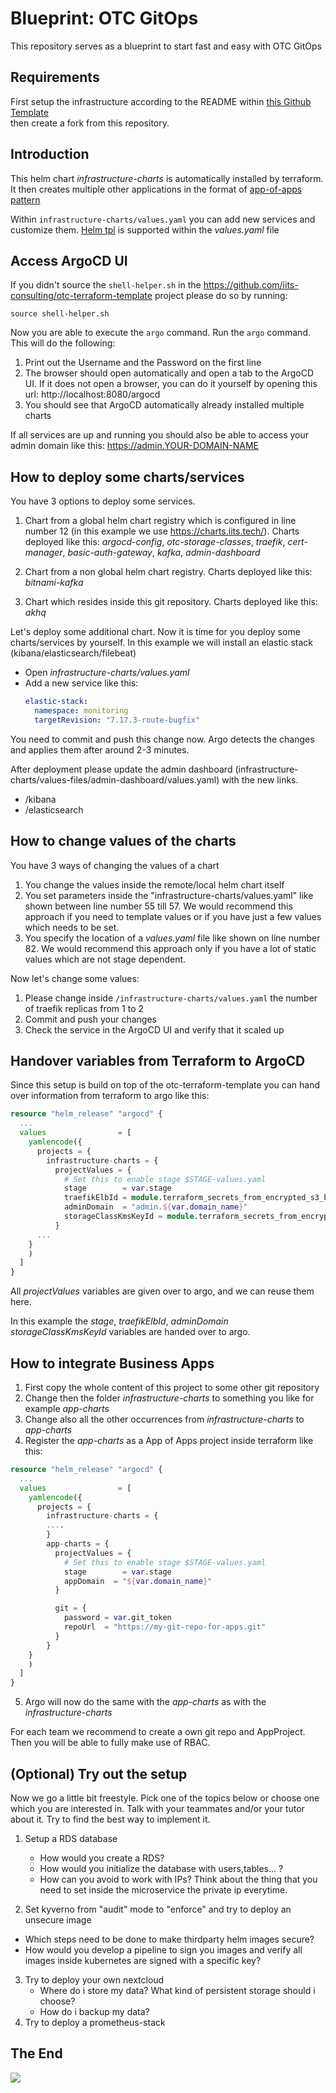 # Blueprint: OTC GitOps

This repository serves as a blueprint to start fast and easy with OTC GitOps

## Requirements

First setup the infrastructure according to the README within [this Github Template](https://github.com/iits-consulting/otc-terraform-template)  
then create a fork from this repository.

## Introduction

This helm chart _infrastructure-charts_ is automatically installed by terraform. It then creates
multiple other applications in the format of [app-of-apps pattern](https://argo-cd.readthedocs.io/en/stable/operator-manual/cluster-bootstrapping/#app-of-apps-pattern)

Within `infrastructure-charts/values.yaml` you can add new services and customize them. [Helm tpl](https://helm.sh/docs/howto/charts_tips_and_tricks/#using-the-tpl-function) is supported within the _values.yaml_ file

## Access ArgoCD UI

If you didn't source the `shell-helper.sh` in the https://github.com/iits-consulting/otc-terraform-template project please do so by running:

```shell
source shell-helper.sh
```

Now you are able to execute the `argo` command. Run the `argo` command. This will do the following:

1. Print out the Username and the Password on the first line
2. The browser should open automatically and open a tab to the ArgoCD UI. If it does not open a browser, you can do it yourself by opening this url: http://localhost:8080/argocd
3. You should see that ArgoCD automatically already installed multiple charts

If all services are up and running you should also be able to access your admin domain like this: https://admin.YOUR-DOMAIN-NAME

## How to deploy some charts/services

You have 3 options to deploy some services.

1. Chart from a global helm chart registry which is configured in line number 12 (in this example we use https://charts.iits.tech/). 
   Charts deployed like this: 
   _argocd-config_, _otc-storage-classes_, _traefik_, _cert-manager_, _basic-auth-gateway_, _kafka_, _admin-dashboard_

     
2. Chart from a non global helm chart registry. Charts deployed like this: _bitnami-kafka_ 
3. Chart which resides inside this git repository. Charts deployed like this: _akhq_


Let's deploy some additional chart. Now it is time for you deploy some charts/services by yourself.
In this example we will install an elastic stack (kibana/elasticsearch/filebeat) 
   * Open _infrastructure-charts/values.yaml_
   * Add a new service like this:
     ```yaml
     elastic-stack:
       namespace: monitoring
       targetRevision: "7.17.3-route-bugfix"
     ```
You need to commit and push this change now. Argo detects the changes and applies them after around 2-3 minutes.

After deployment please update the admin dashboard (infrastructure-charts/values-files/admin-dashboard/values.yaml) with the new links.
* /kibana
* /elasticsearch

## How to change values of the charts

You have 3 ways of changing the values of a chart

1. You change the values inside the remote/local helm chart itself
2. You set parameters inside the "infrastructure-charts/values.yaml" like shown between line number 55 till 57. 
   We would recommend this approach if you need to template values or if you have just a few values which needs to be set.
3. You specify the location of a _values.yaml_ file like shown on line number 82.
   We would recommend this approach only if you have a lot of static values which are not stage dependent.

Now let's change some values: 

1. Please change inside `/infrastructure-charts/values.yaml` the number of traefik replicas from 1 to 2
2. Commit and push your changes
3. Check the service in the ArgoCD UI and verify that it scaled up

## Handover variables from Terraform to ArgoCD

Since this setup is build on top of the otc-terraform-template you can hand over information from terraform to argo like this:

```terraform
resource "helm_release" "argocd" {
  ...
  values                = [
    yamlencode({
      projects = {
        infrastructure-charts = {
          projectValues = {
            # Set this to enable stage $STAGE-values.yaml
            stage        = var.stage
            traefikElbId = module.terraform_secrets_from_encrypted_s3_bucket.secrets["elb_id"]
            adminDomain  = "admin.${var.domain_name}"
            storageClassKmsKeyId = module.terraform_secrets_from_encrypted_s3_bucket.secrets["storage_class_kms_key_id"]
          }
      ...
    }
    )
  ]
}
```
All _projectValues_ variables are given over to argo, and we can reuse them here.

In this example the _stage_, _traefikElbId_, _adminDomain_ _storageClassKmsKeyId_ variables are handed over to argo.

## How to integrate Business Apps

1. First copy the whole content of this project to some other git repository
2. Change then the folder _infrastructure-charts_ to something you like for example _app-charts_
3. Change also all the other occurrences from _infrastructure-charts_ to _app-charts_
4. Register the _app-charts_ as a App of Apps project inside terraform like this:
```terraform
resource "helm_release" "argocd" {
  ...
  values                = [
    yamlencode({
      projects = {
        infrastructure-charts = {
        ....
        }
        app-charts = {
          projectValues = {
            # Set this to enable stage $STAGE-values.yaml
            stage        = var.stage
            appDomain  = "${var.domain_name}"
          }

          git = {
            password = var.git_token
            repoUrl  = "https://my-git-repo-for-apps.git"
          }
        }
    }
    )
  ]
}
```
5. Argo will now do the same with the _app-charts_ as with the _infrastructure-charts_

For each team we recommend to create a own git repo and AppProject. Then you will be able to fully make use of RBAC.

## (Optional) Try out the setup

Now we go a little bit freestyle. Pick one of the topics below or choose one which you are interested in.
Talk with your teammates and/or your tutor about it. Try to find the best way to implement it. 

1. Setup a RDS database
   - How would you create a RDS?
   - How would you initialize the database with users,tables... ?
   - How can you avoid to work with IPs? Think about the thing that you need to set inside the microservice the private ip everytime.

2. Set kyverno from "audit" mode to "enforce" and try to deploy an unsecure image
  - Which steps need to be done to make thirdparty helm images secure?
  - How would you develop a pipeline to sign you images and verify all images inside kubernetes are signed with a specific key?

3. Try to deploy your own nextcloud
   - Where do i store my data? What kind of persistent storage should i choose?
   - How do i backup my data?
4. Try to deploy a prometheus-stack


## The End

![](https://media.giphy.com/media/lD76yTC5zxZPG/giphy.gif)
